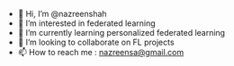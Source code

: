 - 👋 Hi, I’m @nazreenshah
- 👀 I’m interested in federated learning
- 🌱 I’m currently learning personalized federated learning
- 💞️ I’m looking to collaborate on FL projects
- 📫 How to reach me : nazreensa@gmail.com

<!---
nazreenshah/nazreenshah is a ✨ special ✨ repository because its `README.md` (this file) appears on your GitHub profile.
You can click the Preview link to take a look at your changes.
--->

